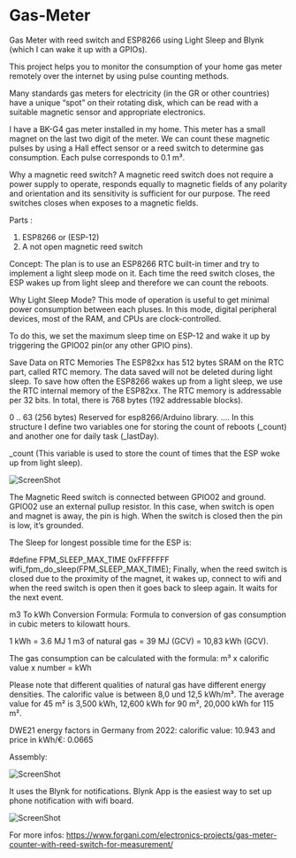 # Gas-Meter
Gas Meter with reed switch and ESP8266 using Light Sleep and Blynk
(which I can wake it up with a GPIOs).

This project helps you to monitor the consumption of your home gas meter remotely over the internet by using pulse counting methods.

Many standards gas meters for electricity (in the GR or other countries) have a unique “spot” on their rotating disk, which can be read with a suitable magnetic sensor and appropriate  electronics.

I have a BK-G4 gas meter installed in my home. This meter has a small magnet on the last two digit of the meter.
We can count these magnetic pulses by using a Hall effect sensor or a reed switch to determine gas consumption.
Each pulse corresponds to 0.1 m³.

Why a magnetic reed switch?
A magnetic reed switch does not require a power supply to operate, responds equally to magnetic fields of any polarity and orientation and its sensitivity is sufficient for our purpose.
The reed switches closes when exposes to a magnetic fields.

Parts :

1. ESP8266 or (ESP-12)
2. A not open magnetic reed switch

Concept:
The plan is to use an ESP8266 RTC built-in timer and try to implement a light sleep mode on it.
Each time the reed switch closes, the ESP wakes up from light sleep and therefore we can count the reboots.

Why Light Sleep Mode?
This mode of operation is useful to get minimal power consumption between each pluses.
In this mode, digital peripheral devices, most of the RAM, and CPUs are clock-controlled.

To do this, we set the maximum sleep time on ESP-12 and wake it up by triggering the GPIO02 pin(or any other GPIO pins).

Save Data on RTC Memories
The ESP82xx has 512 bytes SRAM on the RTC part, called RTC memory. The data saved will not be deleted during light sleep.
To save how often the ESP8266 wakes up from a light sleep, we use the RTC internal memory of the ESP82xx.
The RTC memory is addressable per 32 bits.
In total, there is 768 bytes (192 addressable blocks).

0 .. 63 (256 bytes) Reserved for esp8266/Arduino library.
….
In this structure I define two variables one for storing the count of reboots (_count) and another one for daily task (_lastDay).

_count (This variable is used to store the count of  times that the ESP woke up from light sleep).

![ScreenShot](https://www.forgani.com/wp-content/2021/12/arduino_gat_meter_circuit.jpg)

The Magnetic Reed switch is connected between GPIO02 and ground.
GPIO02 use an external pullup resistor. In this case, when switch is open and magnet is away, the pin is high.
When the switch is closed then the pin is low, it’s grounded.

The Sleep for longest possible time for the ESP is:

#define FPM_SLEEP_MAX_TIME 0xFFFFFFF
wifi_fpm_do_sleep(FPM_SLEEP_MAX_TIME);
Finally, when the reed switch is closed due to the proximity of the magnet, it  wakes up, connect to wifi and when the reed switch is open then it goes back to sleep again. It waits for the next event.


m3 To kWh Conversion Formula:
Formula to conversion of gas consumption in cubic meters to kilowatt hours.

1 kWh = 3.6 MJ
1 m3 of natural gas = 39 MJ (GCV) = 10,83 kWh (GCV).

The gas consumption can be calculated with the formula:       m³ x calorific value x number = kWh

Please note that different qualities of natural gas have different energy densities.
The calorific value is between 8,0 und 12,5 kWh/m³.
The average value for 45 m² is 3,500 kWh, 12,600 kWh for 90 m², 20,000 kWh for 115 m².

DWE21 energy factors in Germany from 2022:  calorific value: 10.943 and price in kWh/€: 0.0665
 

Assembly:

![ScreenShot](https://www.forgani.com/wp-content/2021/12/arduio_gas_meter-1.jpg)

It uses the Blynk for notifications. 
Blynk App is the easiest way to set up phone notification with wifi board.

![ScreenShot](https://www.forgani.com/wp-content/2021/12/blynk_gas_meter.jpg)


For more infos: https://www.forgani.com/electronics-projects/gas-meter-counter-with-reed-switch-for-measurement/

